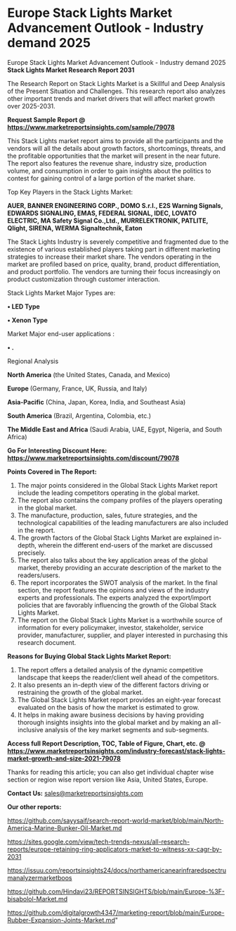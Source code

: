 # Europe Stack Lights Market Advancement Outlook - Industry demand 2025
Europe Stack Lights Market Advancement Outlook - Industry demand 2025
<strong>Stack Lights Market Research Report 2031</strong>

The Research Report on Stack Lights Market is a Skillful and Deep Analysis of the Present Situation and Challenges. This research report also analyzes other important trends and market drivers that will affect market growth over 2025-2031.

<strong>Request Sample Report @ <a href=https://www.marketreportsinsights.com/sample/79078>https://www.marketreportsinsights.com/sample/79078</a></strong>

This Stack Lights market report aims to provide all the participants and the vendors will all the details about growth factors, shortcomings, threats, and the profitable opportunities that the market will present in the near future. The report also features the revenue share, industry size, production volume, and consumption in order to gain insights about the politics to contest for gaining control of a large portion of the market share.

Top Key Players in the Stack Lights Market:

<strong>AUER, BANNER ENGINEERING CORP., DOMO S.r.l., E2S Warning Signals, EDWARDS SIGNALING, EMAS, FEDERAL SIGNAL, IDEC, LOVATO ELECTRIC, MA Safety Signal Co.,Ltd., MURRELEKTRONIK, PATLITE, Qlight, SIRENA, WERMA Signaltechnik, Eaton</strong>

The Stack Lights Industry is severely competitive and fragmented due to the existence of various established players taking part in different marketing strategies to increase their market share. The vendors operating in the market are profiled based on price, quality, brand, product differentiation, and product portfolio. The vendors are turning their focus increasingly on product customization through customer interaction.

Stack Lights Market Major Types are:

<strong>• LED Type

• Xenon Type</strong>

Market Major end-user applications :

<strong>• .</strong>

Regional Analysis

</u><strong><b>North America</b></strong> (the United States, Canada, and Mexico)

<strong><b>Europe </b></strong>(Germany, France, UK, Russia, and Italy)

<strong><b>Asia-Pacific</b></strong> (China, Japan, Korea, India, and Southeast Asia)

<strong><b>South America</b></strong> (Brazil, Argentina, Colombia, etc.)

<strong><b>The Middle East and Africa</b></strong> (Saudi Arabia, UAE, Egypt, Nigeria, and South Africa)

<strong>Go For Interesting Discount Here: <a href=https://www.marketreportsinsights.com/discount/79078>https://www.marketreportsinsights.com/discount/79078</a></strong>

<strong>Points Covered in The Report:</strong>
<ol>
  <li>The major points considered in the Global Stack Lights Market report include the leading competitors operating in the global market.</li>
  <li>The report also contains the company profiles of the players operating in the global market.</li>
  <li>The manufacture, production, sales, future strategies, and the technological capabilities of the leading manufacturers are also included in the report.</li>
  <li>The growth factors of the Global Stack Lights Market are explained in-depth, wherein the different end-users of the market are discussed precisely.</li>
  <li>The report also talks about the key application areas of the global market, thereby providing an accurate description of the market to the readers/users.</li>
  <li>The report incorporates the SWOT analysis of the market. In the final section, the report features the opinions and views of the industry experts and professionals. The experts analyzed the export/import policies that are favorably influencing the growth of the Global Stack Lights Market.</li>
  <li>The report on the Global Stack Lights Market is a worthwhile source of information for every policymaker, investor, stakeholder, service provider, manufacturer, supplier, and player interested in purchasing this research document.</li>
</ol>
<strong>Reasons for Buying Global Stack Lights Market Report:</strong>

<ol>
  <li>The report offers a detailed analysis of the dynamic competitive landscape that keeps the reader/client well ahead of the competitors.</li>
  <li>It also presents an in-depth view of the different factors driving or restraining the growth of the global market.</li>
  <li>The Global Stack Lights Market report provides an eight-year forecast evaluated on the basis of how the market is estimated to grow.</li>
  <li>It helps in making aware business decisions by having providing thorough insights insights into the global market and by making an all-inclusive analysis of the key market segments and sub-segments.</li>
</ol>
<strong>Access full Report Description, TOC, Table of Figure, Chart, etc. @ <a href=https://www.marketreportsinsights.com/industry-forecast/stack-lights-market-growth-and-size-2021-79078>https://www.marketreportsinsights.com/industry-forecast/stack-lights-market-growth-and-size-2021-79078</a></strong>


Thanks for reading this article; you can also get individual chapter wise section or region wise report version like Asia, United States, Europe.

<strong>Contact Us:</strong>
sales@marketreportsinsights.com

<strong>Our other reports:</strong>

<a href=https://github.com/sayysaif/search-report-world-market/blob/main/North-America-Marine-Bunker-Oil-Market.md>https://github.com/sayysaif/search-report-world-market/blob/main/North-America-Marine-Bunker-Oil-Market.md</a>

<a href=https://sites.google.com/view/tech-trends-nexus/all-research-reports/europe-retaining-ring-applicators-market-to-witness-xx-cagr-by-2031>https://sites.google.com/view/tech-trends-nexus/all-research-reports/europe-retaining-ring-applicators-market-to-witness-xx-cagr-by-2031</a>

<a href=https://issuu.com/reportsinsights24/docs/northamericanearinfraredspectrumanalyzermarketboos>https://issuu.com/reportsinsights24/docs/northamericanearinfraredspectrumanalyzermarketboos</a>

<a href=https://github.com/Hindavi23/REPORTSINSIGHTS/blob/main/Europe-%3F-bisabolol-Market.md>https://github.com/Hindavi23/REPORTSINSIGHTS/blob/main/Europe-%3F-bisabolol-Market.md</a>

<a href=https://github.com/digitalgrowth4347/marketing-report/blob/main/Europe-Rubber-Expansion-Joints-Market.md>https://github.com/digitalgrowth4347/marketing-report/blob/main/Europe-Rubber-Expansion-Joints-Market.md</a>"
